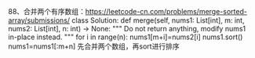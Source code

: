88、合并两个有序数组：https://leetcode-cn.com/problems/merge-sorted-array/submissions/
class Solution:
    def merge(self, nums1: List[int], m: int, nums2: List[int], n: int) -> None:
        """
        Do not return anything, modify nums1 in-place instead.
        """
        for i in range(n):
            nums1[m+i]=nums2[i]
        nums1.sort()
        nums1=nums1[:m+n]
先合并两个数组，再sort进行排序
